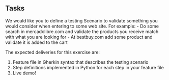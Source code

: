 ## Tasks
We would like you to define a testing Scenario to validate something you would consider when entering to some web site. For example:
    - Do some search in mercadolibre.com and validate the products you receive match with what you are looking for
    - At bestbuy.com add some product and validate it is added to the cart 

The expected deliveries for this exercise are:
1. Feature file in Gherkin syntax that describes the testing scenario
2. Step definitions implemented in Python for each step in your feature file
3. Live demo! 